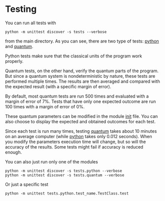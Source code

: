 # Testing

You can run all tests with
```
python -m unittest discover -s tests --verbose
```

from the main directory. As you can see, there are two type of tests: [python](tests/python/) and [quantum](tests/quantum/).

Python tests make sure that the classical units of the program work properly.

Quantum tests, on the other hand, verify the quantum parts of the program. But since a quantum system is nondeterministic by nature, these tests are performed multiple times. The results are then averaged and compared with the expected result (with a specific margin of error).

By default, most quantum tests are run 500 times and evaluated with a margin of error of 7%. Tests that have only one expected outcome are run 100 times with a margin of error of 0%.

These quantum parameters can be modified in the module [init](tests/quantum/__init__.py) file. You can also choose to display the expected and obtained outcomes for each test.

Since each test is run many times, testing [quantum](tests/quantum/) takes about 10 minutes on an average computer (while [python](tests/python/) takes only 0.012 seconds). When you modify the parameters execution time will change, but so will the accuracy of the results. Some tests might fail if accuracy is reduced enough.

You can also just run only one of the modules
```
python -m unittest discover -s tests.python --verbose
python -m unittest discover -s tests.quantum --verbose

```

Or just a specific test

```
python -m unittest tests.python.test_name.TestClass.test
```
